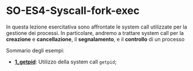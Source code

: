 # SO-ES4-Syscall-fork-exec

In questa lezione esercitativa sono affrontate le system call utilizzate per la gestione dei processi. In particolare, andremo a trattare system call per la **creazione** e **cancellazione**, il **segnalamento**, e il **controllo** di un processo

Sommario degli esempi:

- [**1_getpid**](https://github.com/SO-unina/esercitazioni/tree/main/SO-ES4-Syscall-fork-exec/1_getpid): Utilizzo della system call ``getpid``;

